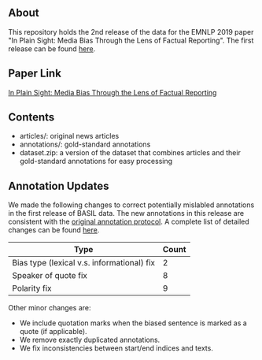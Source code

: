 ## About
This repository holds the 2nd release of the data for the EMNLP 2019 paper "In Plain Sight: Media Bias Through the Lens of Factual Reporting". The first release can be found [here](https://github.com/marshallwhiteorg/emnlp19-media-bias).

## Paper Link
[In Plain Sight: Media Bias Through the Lens of Factual Reporting](https://arxiv.org/abs/1909.02670)

## Contents
- articles/: original news articles
- annotations/: gold-standard annotations
- dataset.zip: a version of the dataset that combines articles and their gold-standard annotations for easy processing


## Annotation Updates
We made the following changes to correct potentially mislabled annotations in the first release of BASIL data. The new annotations in this release are consistent with the [original annotation protocol](https://github.com/marshallwhiteorg/emnlp19-media-bias/blob/master/annotation-protocol.pdf). A complete list of detailed changes can be found [here](./Annotation%20Changes.txt).

| Type | Count |
|-------|---------|
| Bias type (lexical v.s. informational) fix | 2 |
| Speaker of quote fix | 8 |
| Polarity fix | 9 |



Other minor changes are:
- We include quotation marks when the biased sentence is marked as a quote (if applicable).
- We remove exactly duplicated annotations.
- We fix inconsistencies between start/end indices and texts.
